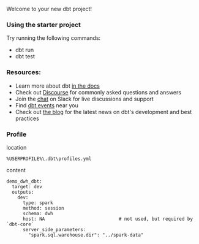 Welcome to your new dbt project!

### Using the starter project

Try running the following commands:
- dbt run
- dbt test


### Resources:
- Learn more about dbt [in the docs](https://docs.getdbt.com/docs/introduction)
- Check out [Discourse](https://discourse.getdbt.com/) for commonly asked questions and answers
- Join the [chat](https://community.getdbt.com/) on Slack for live discussions and support
- Find [dbt events](https://events.getdbt.com) near you
- Check out [the blog](https://blog.getdbt.com/) for the latest news on dbt's development and best practices

### Profile
location
```
%USERPROFILE%\.dbt\profiles.yml
```

content
```
demo_dwh_dbt:
  target: dev
  outputs:
    dev:
      type: spark
      method: session
      schema: dwh
      host: NA                           # not used, but required by `dbt-core`
      server_side_parameters:
        "spark.sql.warehouse.dir": "../spark-data"
```

